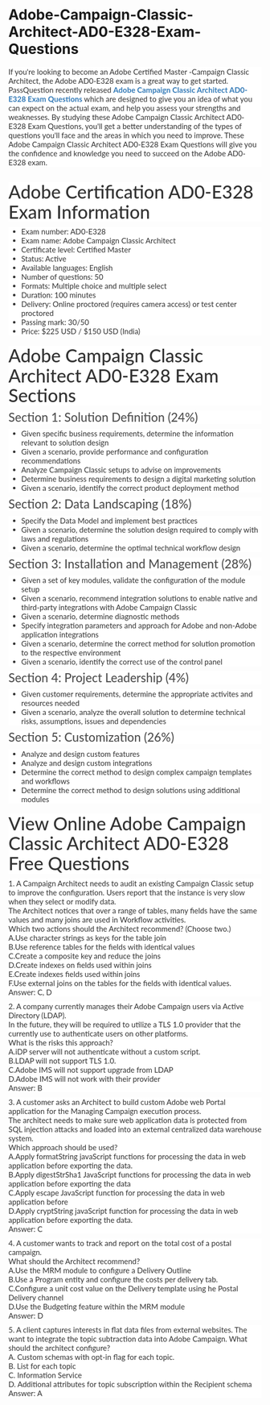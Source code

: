 # Adobe-Campaign-Classic-Architect-AD0-E328-Exam-Questions
<p>
	<span style="font-size:12px;font-weight:normal;"> </span>
</p>
<p style="box-sizing:border-box;margin-top:0px;margin-bottom:10px;color:#333333;font-family:Lato;font-size:15px;white-space:normal;background-color:#FFFFFF;">
	<p style="box-sizing:border-box;margin-top:0px;margin-bottom:10px;color:#333333;font-family:Lato;font-size:15px;white-space:normal;background-color:#FFFFFF;">
		If you're looking to become an Adobe Certified Master -Campaign Classic Architect, the Adobe AD0-E328 exam is a great way to get started. PassQuestion recently released&nbsp;<span style="box-sizing:border-box;font-weight:700;"><a href="https://www.passquestion.com/ad0-e328.html" style="box-sizing:border-box;background-color:transparent;color:#337AB7;text-decoration-line:none;">Adobe Campaign Classic Architect AD0-E328 Exam Questions</a></span>&nbsp;which are designed to give you an idea of what you can expect on the actual exam, and help you assess your strengths and weaknesses. By studying these Adobe Campaign Classic Architect AD0-E328 Exam Questions, you'll get a better understanding of the types of questions you'll face and the areas in which you need to improve. These Adobe Campaign Classic Architect AD0-E328 Exam Questions will give you the confidence and knowledge you need to succeed on the Adobe AD0-E328 exam.
	</p>
	<p style="box-sizing:border-box;margin-top:0px;margin-bottom:10px;color:#333333;font-family:Lato;font-size:15px;white-space:normal;background-color:#FFFFFF;">
		<img alt="" src="https://www.passquestion.com/uploads/pqcom/images/20230213/e484376de650384af3a5a2bafe5de767.png" style="box-sizing:border-box;vertical-align:middle;max-width:100%;" />
	</p>
	<h1 style="box-sizing:border-box;margin:20px 0px 10px;font-size:36px;font-family:Lato;font-weight:500;line-height:1.1;color:#333333;white-space:normal;background-color:#FFFFFF;">
		Adobe Certification AD0-E328 Exam Information
	</h1>
	<ul style="box-sizing:border-box;margin-top:0px;margin-bottom:10px;color:#333333;font-family:Lato;font-size:15px;white-space:normal;background-color:#FFFFFF;">
		<li style="box-sizing:border-box;">
			Exam number: AD0-E328
		</li>
		<li style="box-sizing:border-box;">
			Exam name: Adobe Campaign Classic Architect
		</li>
		<li style="box-sizing:border-box;">
			Certificate level: Certified Master
		</li>
		<li style="box-sizing:border-box;">
			Status: Active
		</li>
		<li style="box-sizing:border-box;">
			Available languages: English
		</li>
		<li style="box-sizing:border-box;">
			Number of questions: 50
		</li>
		<li style="box-sizing:border-box;">
			Formats: Multiple choice and multiple select
		</li>
		<li style="box-sizing:border-box;">
			Duration: 100 minutes
		</li>
		<li style="box-sizing:border-box;">
			Delivery: Online proctored (requires camera access) or test center proctored
		</li>
		<li style="box-sizing:border-box;">
			Passing mark: 30/50
		</li>
		<li style="box-sizing:border-box;">
			Price: $225 USD / $150 USD (India)
		</li>
	</ul>
	<h1 style="box-sizing:border-box;margin:20px 0px 10px;font-size:36px;font-family:Lato;font-weight:500;line-height:1.1;color:#333333;white-space:normal;background-color:#FFFFFF;">
		Adobe Campaign Classic Architect AD0-E328 Exam Sections
	</h1>
	<h3 style="box-sizing:border-box;font-family:Lato;font-weight:500;line-height:1.1;color:#505050;margin-top:0px;margin-bottom:10px;font-size:24px;white-space:normal;background-color:#FFFFFF;">
		Section 1: Solution Definition (24%)
	</h3>
	<ul style="box-sizing:border-box;margin-top:0px;margin-bottom:10px;color:#333333;font-family:Lato;font-size:15px;white-space:normal;background-color:#FFFFFF;">
		<li style="box-sizing:border-box;">
			Given specific business requirements, determine the information relevant to solution design
		</li>
		<li style="box-sizing:border-box;">
			Given a scenario, provide performance and configuration recommendations
		</li>
		<li style="box-sizing:border-box;">
			Analyze Campaign Classic setups to advise on improvements
		</li>
		<li style="box-sizing:border-box;">
			Determine business requirements to design a digital marketing solution
		</li>
		<li style="box-sizing:border-box;">
			Given a scenario, identify the correct product deployment method
		</li>
	</ul>
	<h3 style="box-sizing:border-box;font-family:Lato;font-weight:500;line-height:1.1;color:#505050;margin-top:0px;margin-bottom:10px;font-size:24px;white-space:normal;background-color:#FFFFFF;">
		Section 2: Data Landscaping (18%)
	</h3>
	<ul style="box-sizing:border-box;margin-top:0px;margin-bottom:10px;color:#333333;font-family:Lato;font-size:15px;white-space:normal;background-color:#FFFFFF;">
		<li style="box-sizing:border-box;">
			Specify the Data Model and implement best practices
		</li>
		<li style="box-sizing:border-box;">
			Given a scenario, determine the solution design required to comply with laws and regulations
		</li>
		<li style="box-sizing:border-box;">
			Given a scenario, determine the optimal technical workflow design
		</li>
	</ul>
	<h3 style="box-sizing:border-box;font-family:Lato;font-weight:500;line-height:1.1;color:#505050;margin-top:0px;margin-bottom:10px;font-size:24px;white-space:normal;background-color:#FFFFFF;">
		Section 3: Installation and Management (28%)
	</h3>
	<ul style="box-sizing:border-box;margin-top:0px;margin-bottom:10px;color:#333333;font-family:Lato;font-size:15px;white-space:normal;background-color:#FFFFFF;">
		<li style="box-sizing:border-box;">
			Given a set of key modules, validate the configuration of the module setup
		</li>
		<li style="box-sizing:border-box;">
			Given a scenario, recommend integration solutions to enable native and third-party integrations with Adobe Campaign Classic
		</li>
		<li style="box-sizing:border-box;">
			Given a scenario, determine diagnostic methods
		</li>
		<li style="box-sizing:border-box;">
			Specify integration parameters and approach for Adobe and non-Adobe application integrations
		</li>
		<li style="box-sizing:border-box;">
			Given a scenario, determine the correct method for solution promotion to the respective environment
		</li>
		<li style="box-sizing:border-box;">
			Given a scenario, identify the correct use of the control panel
		</li>
	</ul>
	<h3 style="box-sizing:border-box;font-family:Lato;font-weight:500;line-height:1.1;color:#505050;margin-top:0px;margin-bottom:10px;font-size:24px;white-space:normal;background-color:#FFFFFF;">
		Section 4: Project Leadership (4%)
	</h3>
	<ul style="box-sizing:border-box;margin-top:0px;margin-bottom:10px;color:#333333;font-family:Lato;font-size:15px;white-space:normal;background-color:#FFFFFF;">
		<li style="box-sizing:border-box;">
			Given customer requirements, determine the appropriate activites and resources needed
		</li>
		<li style="box-sizing:border-box;">
			Given a scenario, analyze the overall solution to determine technical risks, assumptions, issues and dependencies
		</li>
	</ul>
	<h3 style="box-sizing:border-box;font-family:Lato;font-weight:500;line-height:1.1;color:#505050;margin-top:0px;margin-bottom:10px;font-size:24px;white-space:normal;background-color:#FFFFFF;">
		Section 5: Customization (26%)
	</h3>
	<ul style="box-sizing:border-box;margin-top:0px;margin-bottom:10px;color:#333333;font-family:Lato;font-size:15px;white-space:normal;background-color:#FFFFFF;">
		<li style="box-sizing:border-box;">
			Analyze and design custom features
		</li>
		<li style="box-sizing:border-box;">
			Analyze and design custom integrations
		</li>
		<li style="box-sizing:border-box;">
			Determine the correct method to design complex campaign templates and workflows
		</li>
		<li style="box-sizing:border-box;">
			Determine the correct method to design solutions using additional modules
		</li>
	</ul>
	<h1 style="box-sizing:border-box;margin:20px 0px 10px;font-size:36px;font-family:Lato;font-weight:500;line-height:1.1;color:#333333;white-space:normal;background-color:#FFFFFF;">
		View Online Adobe Campaign Classic Architect AD0-E328 Free Questions
	</h1>
	<p style="box-sizing:border-box;margin-top:0px;margin-bottom:10px;color:#333333;font-family:Lato;font-size:15px;white-space:normal;background-color:#FFFFFF;">
		1. A Campaign Architect needs to audit an existing Campaign Classic setup to improve the configuration. Users report that the instance is very slow when they select or modify data.<br style="box-sizing:border-box;" />
The Architect notices that over a range of tables, many fields have the same values and many joins are used in Workflow activities.<br style="box-sizing:border-box;" />
Which two actions should the Architect recommend? (Choose two.)<br style="box-sizing:border-box;" />
A.Use character strings as keys for the table join<br style="box-sizing:border-box;" />
B.Use reference tables for the fields with identical values<br style="box-sizing:border-box;" />
C.Create a composite key and reduce the joins<br style="box-sizing:border-box;" />
D.Create indexes on fields used within joins<br style="box-sizing:border-box;" />
E.Create indexes fields used within joins<br style="box-sizing:border-box;" />
F.Use external joins on the tables for the fields with identical values.<br style="box-sizing:border-box;" />
Answer: C, D
	</p>
	<p style="box-sizing:border-box;margin-top:0px;margin-bottom:10px;color:#333333;font-family:Lato;font-size:15px;white-space:normal;background-color:#FFFFFF;">
		2. A company currently manages their Adobe Campaign users via Active Directory (LDAP).<br style="box-sizing:border-box;" />
In the future, they will be required to utilize a TLS 1.0 provider that the currently use to authenticate users on other platforms.<br style="box-sizing:border-box;" />
What is the risks this approach?<br style="box-sizing:border-box;" />
A.iDP server will not authenticate without a custom script.<br style="box-sizing:border-box;" />
B.LDAP will not support TLS 1.0.<br style="box-sizing:border-box;" />
C.Adobe IMS will not support upgrade from LDAP<br style="box-sizing:border-box;" />
D.Adobe IMS will not work with their provider<br style="box-sizing:border-box;" />
Answer: B
	</p>
	<p style="box-sizing:border-box;margin-top:0px;margin-bottom:10px;color:#333333;font-family:Lato;font-size:15px;white-space:normal;background-color:#FFFFFF;">
		3. A customer asks an Architect to build custom Adobe web Portal application for the Managing Campaign execution process.<br style="box-sizing:border-box;" />
The architect needs to make sure web application data is protected from SQL injection attacks and loaded into an external centralized data warehouse system.<br style="box-sizing:border-box;" />
Which approach should be used?<br style="box-sizing:border-box;" />
A.Apply formatString javaScript functions for processing the data in web application before exporting the data.<br style="box-sizing:border-box;" />
B.Apply digestStrSha1 JavaScript functions for processing the data in web application before exporting the data<br style="box-sizing:border-box;" />
C.Apply escape JavaScript function for processing the data in web application before<br style="box-sizing:border-box;" />
D.Apply cryptString javaScript function for processing the data in web application before exporting the data.<br style="box-sizing:border-box;" />
Answer: C
	</p>
	<p style="box-sizing:border-box;margin-top:0px;margin-bottom:10px;color:#333333;font-family:Lato;font-size:15px;white-space:normal;background-color:#FFFFFF;">
		4. A customer wants to track and report on the total cost of a postal campaign.<br style="box-sizing:border-box;" />
What should the Architect recommend?<br style="box-sizing:border-box;" />
A.Use the MRM module to configure a Delivery Outline<br style="box-sizing:border-box;" />
B.Use a Program entity and configure the costs per delivery tab.<br style="box-sizing:border-box;" />
C.Configure a unit cost value on the Delivery template using he Postal Delivery channel<br style="box-sizing:border-box;" />
D.Use the Budgeting feature within the MRM module<br style="box-sizing:border-box;" />
Answer: D
	</p>
	<p style="box-sizing:border-box;margin-top:0px;margin-bottom:10px;color:#333333;font-family:Lato;font-size:15px;white-space:normal;background-color:#FFFFFF;">
		5. A client captures interests in flat data files from external websites. The want to integrate the topic subtraction data into Adobe Campaign. What should the architect configure?<br style="box-sizing:border-box;" />
A. Custom schemas with opt-in flag for each topic.<br style="box-sizing:border-box;" />
B. List for each topic<br style="box-sizing:border-box;" />
C. Information Service<br style="box-sizing:border-box;" />
D. Additional attributes for topic subscription within the Recipient schema<br style="box-sizing:border-box;" />
Answer: A
	</p>
</p>
<p>
	<br />
</p>

